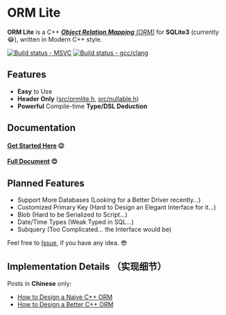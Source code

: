 ﻿# ORM Lite

**ORM Lite** is a C++ [_**Object Relation Mapping** (ORM)_](https://en.wikipedia.org/wiki/Object-relational_mapping)
for **SQLite3** (currently 😂),
written in Modern C++ style.

[![Build status - MSVC](https://ci.appveyor.com/api/projects/status/github/BOT-Man-JL/ORM-Lite?svg=true&branch=master)](https://ci.appveyor.com/project/BOT-Man-JL/ORM-Lite)
[![Build status - gcc/clang](https://travis-ci.org/BOT-Man-JL/ORM-Lite.svg?branch=master)](https://travis-ci.org/BOT-Man-JL/ORM-Lite)

## Features

- **Easy** to Use
- **Header Only**
  ([src/ormlite.h](src/ormlite.h), [src/nullable.h](src/nullable.h))
- **Powerful** Compile-time **Type/DSL Deduction**

## Documentation

#### [Get Started Here](docs/get-started.md) 😉

#### [Full Document](docs/orm-lite.md) 😊

## Planned Features

- Support More Databases (Looking for a Better Driver recently...)
- Customized Primary Key (Hard to Design an Elegant Interface for it...)
- Blob (Hard to be Serialized to Script...)
- Date/Time Types (Weak Typed in SQL...)
- Subquery (Too Complicated... the Interface would be)

Feel free to [Issue](https://github.com/BOT-Man-JL/ORM-Lite/issues/new),
if you have any idea. 😎

## Implementation Details （实现细节）

Posts in **Chinese** only:

- [How to Design a Naive C++ ORM](https://BOT-Man-JL.github.io/articles/#2016/How-to-Design-a-Naive-Cpp-ORM)
- [How to Design a Better C++ ORM](https://BOT-Man-JL.github.io/articles/#2016/How-to-Design-a-Better-Cpp-ORM)
